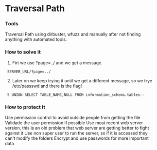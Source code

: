 # Traversal Path 

### Tools
Traversal Path using dirbuster, wfuzz and manually after not finding anything with automated tools.

### How to solve it

1. Firt we use ?page=../ and we get a message.
```
 SERVER_URL/?page=../
```
2. Later on we keep trying it until we get a different message, so we trye /etc/passswd and there is the flag! 
```
 5 UNION SELECT TABLE_NAME,NULL FROM information_schema.tables--
```
### How to protect it
Use permission control to avoid outside people from getting the file
Validade the user permission if possible
Use most recent web server version, this is an old problem that web server are getting better to fight against it
Use non super user to run the server, so if it is accessed they can't modify the folders
Encrypt and use passwords for more important data
